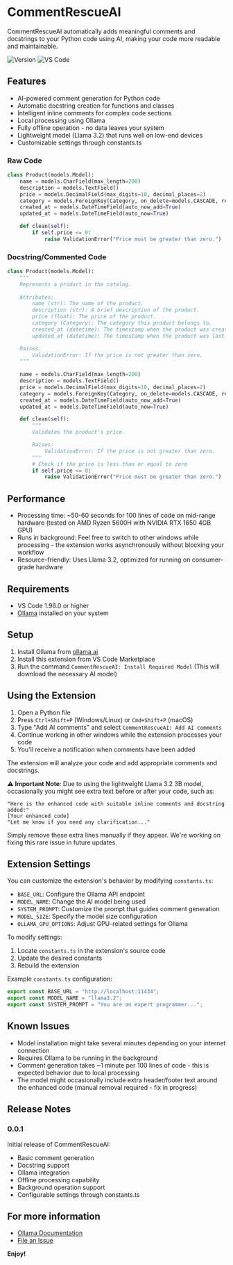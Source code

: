 # CommentRescueAI

CommentRescueAI automatically adds meaningful comments and docstrings to your Python code using AI, making your code more readable and maintainable.

![Version](https://img.shields.io/badge/version-0.0.2-blue)
![VS Code](https://img.shields.io/badge/VS%20Code-^1.96.0-blue)

## Features

* AI-powered comment generation for Python code
* Automatic docstring creation for functions and classes
* Intelligent inline comments for complex code sections
* Local processing using Ollama
* Fully offline operation - no data leaves your system
* Lightweight model (Llama 3.2) that runs well on low-end devices
* Customizable settings through constants.ts

### Raw Code
```python
class Product(models.Model):
    name = models.CharField(max_length=200)
    description = models.TextField()
    price = models.DecimalField(max_digits=10, decimal_places=2)
    category = models.ForeignKey(Category, on_delete=models.CASCADE, related_name="products")
    created_at = models.DateTimeField(auto_now_add=True)
    updated_at = models.DateTimeField(auto_now=True)

    def clean(self):
        if self.price <= 0:
            raise ValidationError("Price must be greater than zero.")
```
### Docstring/Commented Code
```python
class Product(models.Model):
    """
    Represents a product in the catalog.
    
    Attributes:
        name (str): The name of the product.
        description (str): A brief description of the product.
        price (float): The price of the product.
        category (Category): The category this product belongs to.
        created_at (datetime): The timestamp when the product was created.
        updated_at (datetime): The timestamp when the product was last updated.

    Raises:
        ValidationError: If the price is not greater than zero.
    """
    
    name = models.CharField(max_length=200)
    description = models.TextField()
    price = models.DecimalField(max_digits=10, decimal_places=2)
    category = models.ForeignKey(Category, on_delete=models.CASCADE, related_name="products")
    created_at = models.DateTimeField(auto_now_add=True)
    updated_at = models.DateTimeField(auto_now=True)

    def clean(self):
        """
        Validates the product's price.

        Raises:
            ValidationError: If the price is not greater than zero.
        """
        # Check if the price is less than or equal to zero
        if self.price <= 0:
            raise ValidationError("Price must be greater than zero.")
```
## Performance

* Processing time: ~50-60 seconds for 100 lines of code on mid-range hardware (tested on AMD Ryzen 5600H with NVIDIA RTX 1650 4GB GPU)
* Runs in background: Feel free to switch to other windows while processing - the extension works asynchronously without blocking your workflow
* Resource-friendly: Uses Llama 3.2, optimized for running on consumer-grade hardware

## Requirements

* VS Code 1.96.0 or higher
* [Ollama](https://ollama.ai) installed on your system

## Setup

1. Install Ollama from [ollama.ai](https://ollama.ai)
2. Install this extension from VS Code Marketplace
3. Run the command `CommentRescueAI: Install Required Model` (This will download the necessary AI model)

## Using the Extension

1. Open a Python file
2. Press `Ctrl+Shift+P` (Windows/Linux) or `Cmd+Shift+P` (macOS)
3. Type "Add AI comments" and select `CommentRescueAI: Add AI comments`
4. Continue working in other windows while the extension processes your code
5. You'll receive a notification when comments have been added

The extension will analyze your code and add appropriate comments and docstrings.

**⚠️ Important Note**: Due to using the lightweight Llama 3.2 3B model, occasionally you might see extra text before or after your code, such as:
```
"Here is the enhanced code with suitable inline comments and docstring added:"
[Your enhanced code]
"Let me know if you need any clarification..."
```
Simply remove these extra lines manually if they appear. We're working on fixing this rare issue in future updates.

## Extension Settings

You can customize the extension's behavior by modifying `constants.ts`:

* `BASE_URL`: Configure the Ollama API endpoint
* `MODEL_NAME`: Change the AI model being used
* `SYSTEM_PROMPT`: Customize the prompt that guides comment generation
* `MODEL_SIZE`: Specify the model size configuration
* `OLLAMA_GPU_OPTIONS`: Adjust GPU-related settings for Ollama

To modify settings:
1. Locate `constants.ts` in the extension's source code
2. Update the desired constants
3. Rebuild the extension

Example `constants.ts` configuration:
```typescript
export const BASE_URL = "http://localhost:11434";
export const MODEL_NAME = "llama3.2";
export const SYSTEM_PROMPT = "You are an expert programmer...";
```

## Known Issues

* Model installation might take several minutes depending on your internet connection
* Requires Ollama to be running in the background
* Comment generation takes ~1 minute per 100 lines of code - this is expected behavior due to local processing
* The model might occasionally include extra header/footer text around the enhanced code (manual removal required - fix in progress)

## Release Notes

### 0.0.1

Initial release of CommentRescueAI:
* Basic comment generation
* Docstring support
* Ollama integration
* Offline processing capability
* Background operation support
* Configurable settings through constants.ts

## For more information

* [Ollama Documentation](https://ollama.ai/docs)
* [File an Issue](https://github.com/username/commentrescueai/issues)

**Enjoy!**
